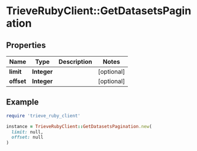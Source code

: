 # TrieveRubyClient::GetDatasetsPagination

## Properties

| Name | Type | Description | Notes |
| ---- | ---- | ----------- | ----- |
| **limit** | **Integer** |  | [optional] |
| **offset** | **Integer** |  | [optional] |

## Example

```ruby
require 'trieve_ruby_client'

instance = TrieveRubyClient::GetDatasetsPagination.new(
  limit: null,
  offset: null
)
```

